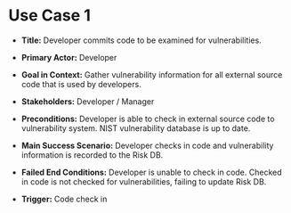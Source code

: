 # Use Case 1

* __Title:__
Developer commits code to be examined for vulnerabilities.

* __Primary Actor:__
Developer

* __Goal in Context:__
Gather vulnerability information for all external source code that is used by developers.

* __Stakeholders:__
Developer / Manager

* __Preconditions:__
Developer is able to check in external source code to vulnerability system. NIST vulnerability database is up to date.

* __Main Success Scenario:__
Developer checks in code and vulnerability information is recorded to the Risk DB.

* __Failed End Conditions:__
Developer is unable to check in code. Checked in code is not checked for vulnerabilities, failing to update Risk DB.

* __Trigger:__
Code check in 

